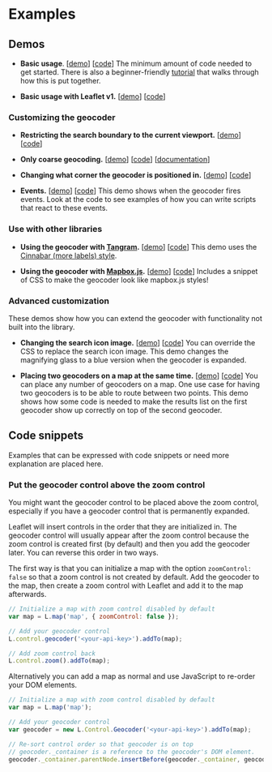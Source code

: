 Examples
========

## Demos

- **Basic usage**.
  [[demo](https://mapzen.github.io/leaflet-geocoder/examples/index.html)]
  [[code](https://github.com/mapzen/leaflet-geocoder/blob/master/examples/index.html)]
  The minimum amount of code needed to get started. There is also a beginner-friendly [tutorial](https://mapzen.com/documentation/search/add-search-to-a-map/) that walks through how this is put together.

- **Basic usage with Leaflet v1.**
  [[demo](https://mapzen.github.io/leaflet-geocoder/examples/leaflet-v1.html)]
  [[code](https://github.com/mapzen/leaflet-geocoder/blob/master/examples/leaflet-v1.html)]

### Customizing the geocoder

- **Restricting the search boundary to the current viewport.**
  [[demo](https://mapzen.github.io/leaflet-geocoder/examples/bounds.html)]
  [[code](https://github.com/mapzen/leaflet-geocoder/blob/master/examples/bounds.html)]

- **Only coarse geocoding.**
  [[demo](https://mapzen.github.io/leaflet-geocoder/examples/coarse.html)]
  [[code](https://github.com/mapzen/leaflet-geocoder/blob/master/examples/coarse.html)]
  [[documentation](https://mapzen.com/documentation/search/search/#filter-by-data-type)]

- **Changing what corner the geocoder is positioned in.**
  [[demo](https://mapzen.github.io/leaflet-geocoder/examples/position.html)]
  [[code](https://github.com/mapzen/leaflet-geocoder/blob/master/examples/position.html)]

- **Events.**
  [[demo](https://mapzen.github.io/leaflet-geocoder/examples/events.html)]
  [[code](https://github.com/mapzen/leaflet-geocoder/blob/master/examples/events.html)]
  This demo shows when the geocoder fires events. Look at the code to see examples of how you can write scripts that react to these events.

### Use with other libraries

- **Using the geocoder with [Tangram](https://mapzen.com/projects/tangram/).**
  [[demo](https://mapzen.github.io/leaflet-geocoder/examples/tangram.html)]
  [[code](https://github.com/mapzen/leaflet-geocoder/blob/master/examples/tangram.html)]
  This demo uses the [Cinnabar (more labels) style](https://github.com/tangrams/cinnabar-style-more-labels).

- **Using the geocoder with [Mapbox.js](https://www.mapbox.com/mapbox.js/api/v2.2.3/).**
  [[demo](https://mapzen.github.io/leaflet-geocoder/examples/mapboxjs.html)]
  [[code](https://github.com/mapzen/leaflet-geocoder/blob/master/examples/mapboxjs.html)]
  Includes a snippet of CSS to make the geocoder look like mapbox.js styles!

### Advanced customization

These demos show how you can extend the geocoder with functionality not built into the library.

- **Changing the search icon image.**
  [[demo](https://mapzen.github.io/leaflet-geocoder/examples/search-icon-active-state.html)]
  [[code](https://github.com/mapzen/leaflet-geocoder/blob/master/examples/search-icon-active-state.html)]
  You can override the CSS to replace the search icon image. This demo changes the magnifying glass to a blue version when the geocoder is expanded.

- **Placing two geocoders on a map at the same time.**
  [[demo](https://mapzen.github.io/leaflet-geocoder/examples/two-geocoders.html)]
  [[code](https://github.com/mapzen/leaflet-geocoder/blob/master/examples/two-geocoders.html)]
  You can place any number of geocoders on a map. One use case for having two geocoders is to be able to route between two points. This demo shows how some code is needed to make the results list on the first geocoder show up correctly on top of the second geocoder.

## Code snippets

Examples that can be expressed with code snippets or need more explanation are placed here.

### Put the geocoder control above the zoom control

You might want the geocoder control to be placed above the zoom control, especially if you have a geocoder control that is permanently expanded.

Leaflet will insert controls in the order that they are initialized in. The geocoder control will usually appear after the zoom control because the zoom control is created first (by default) and then you add the geocoder later. You can reverse this order in two ways.

The first way is that you can initialize a map with the option `zoomControl: false` so that a zoom control is not created by default. Add the geocoder to the map, then create a zoom control with Leaflet and add it to the map afterwards.

```js
// Initialize a map with zoom control disabled by default
var map = L.map('map', { zoomControl: false });

// Add your geocoder control
L.control.geocoder('<your-api-key>').addTo(map);

// Add zoom control back
L.control.zoom().addTo(map);
```

Alternatively you can add a map as normal and use JavaScript to re-order your DOM elements.

```js
// Initialize a map with zoom control disabled by default
var map = L.map('map');

// Add your geocoder control
var geocoder = new L.Control.Geocoder('<your-api-key>').addTo(map);

// Re-sort control order so that geocoder is on top
// geocoder._container is a reference to the geocoder's DOM element.
geocoder._container.parentNode.insertBefore(geocoder._container, geocoder._container.parentNode.childNodes[0]);
```
